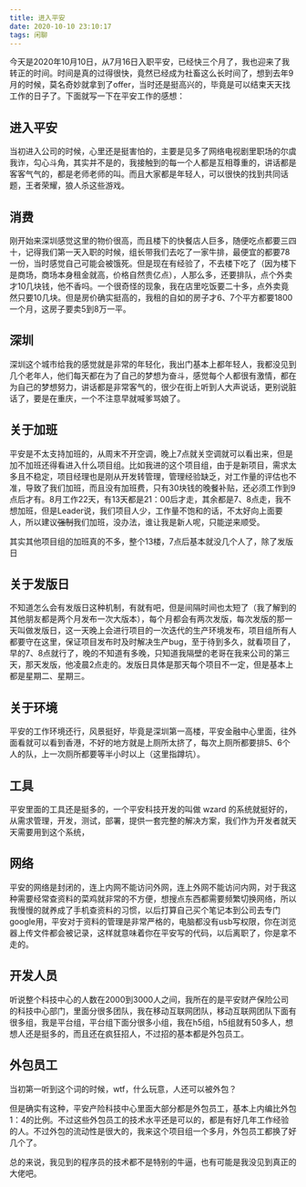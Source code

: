 ```yaml
---
title: 进入平安
date: 2020-10-10 23:10:17
tags: 闲聊
---
```


今天是2020年10月10日，从7月16日入职平安，已经快三个月了，我也迎来了我转正的时间。时间是真的过得很快，竟然已经成为社畜这么长时间了，想到去年9月的时候，莫名奇妙就拿到了offer，当时还是挺高兴的，毕竟是可以结束天天找工作的日子了。下面就写一下在平安工作的感想：

## 进入平安

当初进入公司的时候，心里还是挺害怕的，主要是见多了网络电视剧里职场的尔虞我诈，勾心斗角，其实并不是的，我接触到的每一个人都是互相尊重的，讲话都是客客气气的，都是老师老师的叫。而且大家都是年轻人，可以很快的找到共同话题，王者荣耀，狼人杀这些游戏。

## 消费

刚开始来深圳感觉这里的物价很高，而且楼下的快餐店人巨多，随便吃点都要三四十，记得我们第一天入职的时候，组长带我们去吃了一家牛排，最便宜的都要78一份，当时感觉自己可能会被饿死。但是现在有经验了，不去楼下吃了（因为楼下是商场，商场本身租金就高，价格自然贵亿点），人那么多，还要排队，点个外卖才10几块钱，他不香吗。一个很奇怪的现象，我在店里吃饭要二十多，点外卖竟然只要10几块。但是房价确实挺高的，我租的自如的房子才6、7个平方都要1800一个月，这房子要卖5到8万一平。

## 深圳

深圳这个城市给我的感觉就是非常的年轻化，我出门基本上都年轻人，我都没见到几个老年人，他们每天都在为了自己的梦想为奋斗，感觉每个人都很有激情，都在为自己的梦想努力，讲话都是非常客气的，很少在街上听到人大声说话，更别说脏话了，要是在重庆，一个不注意早就喊爹骂娘了。

## 关于加班

平安是不太支持加班的，从周末不开空调，晚上7点就关空调就可以看出来，但是加不加班还得看进入什么项目组。比如我进的这个项目组，由于是新项目，需求太多且不稳定，项目经理也是刚从开发转管理，管理经验缺乏，对工作量的评估也不准，导致了我们加班，而且没有加班费，只有30块钱的晚餐补贴，还必须工作到9点后才有。8月工作22天，有13天都是21：00后才走，其余都是7、8点走，我不想加班，但是Leader说，我们项目人少，工作量不饱和的话，不太好向上面要人，所以建议<del>强制</del>我们加班，没办法，谁让我是新人呢，只能逆来顺受。

其实其他项目组的加班真的不多，整个13楼，7点后基本就没几个人了，除了发版日

## 关于发版日

不知道怎么会有发版日这种机制，有就有吧，但是间隔时间也太短了（我了解到的其他朋友都是两个月发布一次大版本），每个月都会有两次发版，每次发版的那一天叫做发版日，这一天晚上会进行项目的一次迭代的生产环境发布，项目组所有人都要守在这里，保证项目发布时及时解决生产bug，至于待到多久，就看项目了，早的7、8点就行了，晚的不知道有多晚，只知道我隔壁的老哥在我来公司的第三天，那天发版，他凌晨2点走的。发版日具体是那天每个项目不一定，但是基本上都是星期二、星期三。

## 关于环境

平安的工作环境还行，风景挺好，毕竟是深圳第一高楼，平安金融中心里面，往外面看就可以看到香港，不好的地方就是上厕所太挤了，每次上厕所都要排5、6个人的队，上一次厕所都要等半小时以上（这里指蹲坑）。

## 工具

平安里面的工具还是挺多的，一个平安科技开发的叫做 wzard 的系统就挺好的，从需求管理，开发，测试，部署，提供一套完整的解决方案，我们作为开发者就天天需要用到这个系统，

## 网络

平安的网络是封闭的，连上内网不能访问外网，连上外网不能访问内网，对于我这种需要经常查资料的菜鸡就非常的不方便，想搜点东西都需要频繁切换网络，所以我慢慢的就养成了手机查资料的习惯，以后打算自己买个笔记本到公司去专门google用，平安对于资料的管理是非常严格的，电脑都没有usb写权限，你在浏览器上传文件都会被记录，这样就意味着你在平安写的代码，以后离职了，你是拿不走的。

## 开发人员

听说整个科技中心的人数在2000到3000人之间，我所在的是平安财产保险公司的科技中心部门，里面分很多团队，我在移动互联网团队，移动互联网团队下面有很多组，我是平台组，平台组下面分很多小组，我在h5组，h5组就有50多人，想想人还是挺多的，而且还在疯狂招人，不过招的基本都是外包员工。

## 外包员工

当初第一听到这个词的时候，wtf，什么玩意，人还可以被外包？

但是确实有这种，平安产险科技中心里面大部分都是外包员工，基本上内编比外包1：4的比例。不过这些外包员工的技术水平还是可以的，都是有好几年工作经验的人。不过外包的流动性是很大的，我来这个项目组一个多月，外包员工都换了好几个了。

总的来说，我见到的程序员的技术都不是特别的牛逼，也有可能是我没见到真正的大佬吧。

